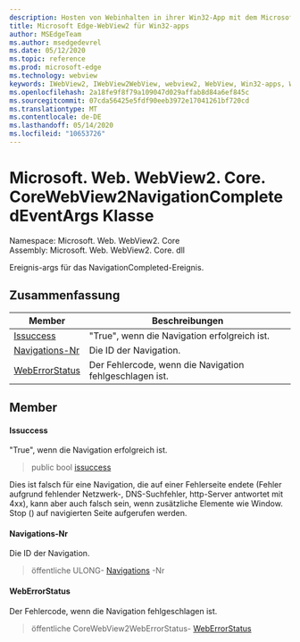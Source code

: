 ```yaml
---
description: Hosten von Webinhalten in ihrer Win32-App mit dem Microsoft Edge WebView2-Steuerelement
title: Microsoft Edge-WebView2 für Win32-apps
author: MSEdgeTeam
ms.author: msedgedevrel
ms.date: 05/12/2020
ms.topic: reference
ms.prod: microsoft-edge
ms.technology: webview
keywords: IWebView2, IWebView2WebView, webview2, WebView, Win32-apps, Win32, Edge, ICoreWebView2, ICoreWebView2Controller, Browser-Steuerelement, Edge-HTML
ms.openlocfilehash: 2a18fe9f8f79a109047d029affab8d84a6ef845c
ms.sourcegitcommit: 07cda56425e5fdf90eeb3972e17041261bf720cd
ms.translationtype: MT
ms.contentlocale: de-DE
ms.lasthandoff: 05/14/2020
ms.locfileid: "10653726"
---
```

# Microsoft. Web. WebView2. Core. CoreWebView2NavigationCompletedEventArgs Klasse 

Namespace: Microsoft. Web. WebView2. Core \
Assembly: Microsoft. Web. WebView2. Core. dll

Ereignis-args für das NavigationCompleted-Ereignis.

## Zusammenfassung

 Member                        | Beschreibungen
--------------------------------|---------------------------------------------
[Issuccess](#issuccess) | "True", wenn die Navigation erfolgreich ist.
[Navigations-Nr](#navigationid) | Die ID der Navigation.
[WebErrorStatus](#weberrorstatus) | Der Fehlercode, wenn die Navigation fehlgeschlagen ist.

## Member

#### Issuccess 

"True", wenn die Navigation erfolgreich ist.

> public bool [issuccess](#issuccess)

Dies ist falsch für eine Navigation, die auf einer Fehlerseite endete (Fehler aufgrund fehlender Netzwerk-, DNS-Suchfehler, http-Server antwortet mit 4xx), kann aber auch falsch sein, wenn zusätzliche Elemente wie Window. Stop () auf navigierten Seite aufgerufen werden.

#### Navigations-Nr 

Die ID der Navigation.

> öffentliche ULONG- [Navigations](#navigationid) -Nr

#### WebErrorStatus 

Der Fehlercode, wenn die Navigation fehlgeschlagen ist.

> öffentliche CoreWebView2WebErrorStatus- [WebErrorStatus](#weberrorstatus)


